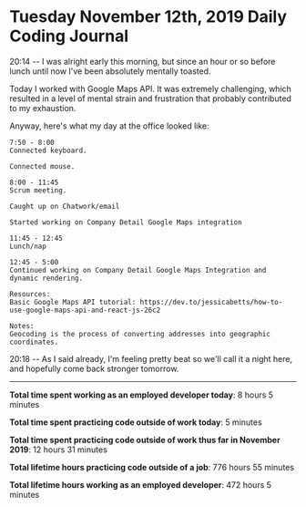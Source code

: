 # Tuesday November 12th, 2019 Daily Coding Journal

20:14 -- I was alright early this morning, but since an hour or so before lunch until now I've been absolutely mentally toasted.

Today I worked with Google Maps API. It was extremely challenging, which resulted in a level of mental strain and frustration that probably contributed to my exhaustion.

Anyway, here's what my day at the office looked like:
```
7:50 - 8:00
Connected keyboard.

Connected mouse.

8:00 - 11:45
Scrum meeting.

Caught up on Chatwork/email

Started working on Company Detail Google Maps integration

11:45 - 12:45
Lunch/nap

12:45 - 5:00
Continued working on Company Detail Google Maps Integration and dynamic rendering.

Resources:
Basic Google Maps API tutorial: https://dev.to/jessicabetts/how-to-use-google-maps-api-and-react-js-26c2

Notes:
Geocoding is the process of converting addresses into geographic coordinates.
```
20:18 -- As I said already, I'm feeling pretty beat so we'll call it a night here, and hopefully come back stronger tomorrow.
___
**Total time spent working as an employed developer today**: 8 hours 5 minutes

**Total time spent practicing code outside of work today**: 5 minutes

**Total time spent practicing code outside of work thus far in November 2019**: 12 hours 31 minutes

**Total lifetime hours practicing code outside of a job**: 776 hours 55 minutes

**Total lifetime hours working as an employed developer**: 472 hours 5 minutes